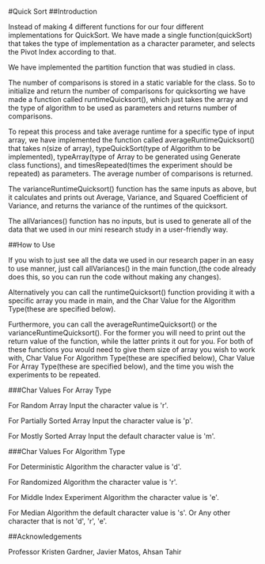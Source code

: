 #Quick Sort
##Introduction

Instead of making 4 different functions for our four different implementations for QuickSort. We have made a 
single function(quickSort) that takes the type of implementation as a character parameter, and selects the Pivot 
Index according to that.

We have implemented the partition function that was studied in class.

The number of comparisons is stored in a static variable for the class. So to initialize and return the number
of comparisons for quicksorting we have made a function called runtimeQuicksort(), which just takes the array
and the type of algorithm to be used as parameters and returns number of comparisons.

To repeat this process and take average runtime for a specific type of input array, we have implemented
the function called averageRuntimeQuicksort() that takes n(size of array),
typeQuickSort(type of Algorithm to be implemented), typeArray(type of Array to be generated using
Generate class functions), and timesRepeated(times the experiment should be repeated) as parameters.
The average number of comparisons is returned.

The varianceRuntimeQuicksort() function has the same inputs as above, but it calculates
and prints out Average, Variance, and Squared Coefficient of Variance, and returns the
variance of the runtimes of the quicksort.

The allVariances() function has no inputs, but is used to generate all of the data that we used in our 
mini research study in a user-friendly way.


##How to Use

If you wish to just see all the data we used in our research paper in an easy to use manner, just call
allVariances() in the main function,(the code already does this, so you can run the code without making any
changes). 

Alternatively you can call the runtimeQuicksort() function providing it with a specific array you made in main,
and the Char Value for the Algorithm Type(these are specified below).

Furthermore, you can call the averageRuntimeQuicksort() or the varianceRuntimeQuicksort(). For the 
former you will need to print out the return value of the function, while the latter prints it out for you.
For both of these functions you would need to give them size of array you wish to work with, Char Value
For Algorithm Type(these are specified below), Char Value For Array Type(these are specified below), 
and the time you wish the experiments to be repeated.



###Char Values For Array Type

For Random Array Input the character value is 'r'.

For Partially Sorted Array Input the character value is 'p'.

For Mostly Sorted Array Input the default character value is 'm'.

###Char Values For Algorithm Type

For Deterministic Algorithm the character value is 'd'.

For Randomized Algorithm the character value is 'r'.

For Middle Index Experiment Algorithm the character value is 'e'.

For Median Algorithm the default character value is 's'. Or Any other character that is not 'd', 'r', 'e'.

##Acknowledgements

Professor Kristen Gardner,
Javier Matos,
Ahsan Tahir
